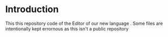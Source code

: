 # Introduction 
This this repository code of the Editor of our new language .
Some files are intentionally kept errornous as this isn't a public repository
